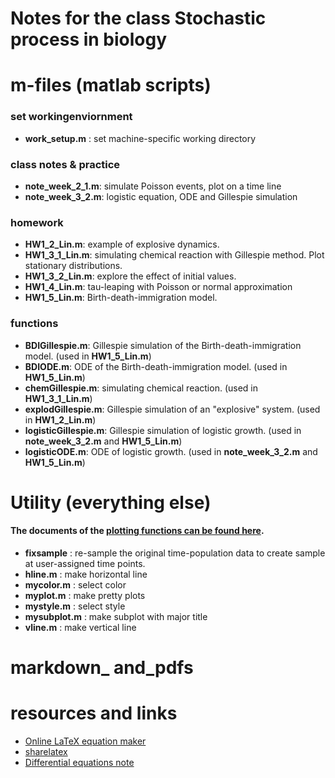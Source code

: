 # Notes for the class Stochastic process in biology

# m-files (matlab scripts)

### set workingenviornment
* **work\_setup.m** : set machine-specific working directory 

### class notes & practice
* **note\_week\_2\_1.m**: simulate Poisson events, plot on a time line
* **note\_week\_3\_2.m**: logistic equation, ODE and Gillespie simulation 
 
### homework 
* **HW1\_2\_Lin.m**: example of explosive dynamics.
* **HW1\_3\_1\_Lin.m**: simulating chemical reaction with Gillespie method. Plot stationary distributions.
* **HW1\_3\_2\_Lin.m**: explore the effect of initial values.
* **HW1\_4\_Lin.m**: tau-leaping with Poisson or normal approximation
* **HW1\_5\_Lin.m**: Birth-death-immigration model. 

### functions
* **BDIGillespie.m**: Gillespie simulation of the Birth-death-immigration model. (used in **HW1\_5\_Lin.m**)
* **BDIODE.m**: ODE of the Birth-death-immigration model. (used in **HW1\_5\_Lin.m**)
* **chemGillespie.m**: simulating chemical reaction. (used in **HW1\_3\_1\_Lin.m**)
* **explodGillespie.m**:  Gillespie simulation of an "explosive" system. (used in **HW1\_2\_Lin.m**)
* **logisticGillespie.m**:  Gillespie simulation of logistic growth. (used in **note\_week\_3\_2.m** and **HW1\_5\_Lin.m**)
* **logisticODE.m**:  ODE of logistic growth. (used in **note\_week\_3\_2.m** and **HW1\_5\_Lin.m**)
  
# Utility (everything else)

#### The documents of the [plotting functions can be found here](https://github.com/weitingwlin/matlabutility/tree/master/mfiles).


* **fixsample** : re-sample the original time-population data to create sample at user-assigned time points. 
* **hline.m** : make horizontal line
* **mycolor.m** : select color 
* **myplot.m** : make pretty plots
* **mystyle.m** : select style
* **mysubplot.m** : make subplot with major title
* **vline.m** : make vertical line

# markdown\_ and\_pdfs

# resources and links
* [Online LaTeX equation maker](https://www.codecogs.com/latex/eqneditor.php)
* [sharelatex](https://www.sharelatex.com/)
* [Differential equations note](http://tutorial.math.lamar.edu/Classes/DE/Linear.aspx)

